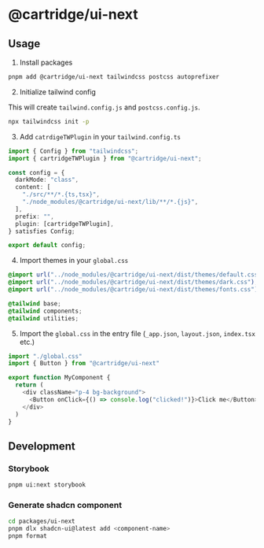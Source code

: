 # @cartridge/ui-next

## Usage

1. Install packages

```sh
pnpm add @cartridge/ui-next tailwindcss postcss autoprefixer
```

2. Initialize tailwind config

This will create `tailwind.config.js` and `postcss.config.js`.

```sh
npx tailwindcss init -p
```

3. Add `catrdigeTWPlugin` in your `tailwind.config.ts`

```ts
import { Config } from "tailwindcss";
import { cartridgeTWPlugin } from "@cartridge/ui-next";

const config = {
  darkMode: "class",
  content: [
    "./src/**/*.{ts,tsx}",
    "./node_modules/@cartridge/ui-next/lib/**/*.{js}",
  ],
  prefix: "",
  plugin: [cartridgeTWPlugin],
} satisfies Config;

export default config;
```

4. Import themes in your `global.css`

```css
@import url("../node_modules/@cartridge/ui-next/dist/themes/default.css");
@import url("../node_modules/@cartridge/ui-next/dist/themes/dark.css");
@import url("../node_modules/@cartridge/ui-next/dist/themes/fonts.css");

@tailwind base;
@tailwind components;
@tailwind utilities;
```

5. Import the `global.css` in the entry file (`_app.json`, `layout.json`,
   `index.tsx` etc.)

```ts
import "./global.css"
import { Button } from "@cartridge/ui-next"

export function MyComponent {
  return (
    <div className="p-4 bg-background">
      <Button onClick={() => console.log("clicked!")}>Click me</Button>
    </div>
  )
}
```

## Development

### Storybook

```sh
pnpm ui:next storybook
```

### Generate shadcn component

```sh
cd packages/ui-next
pnpm dlx shadcn-ui@latest add <component-name>
pnpm format
```
